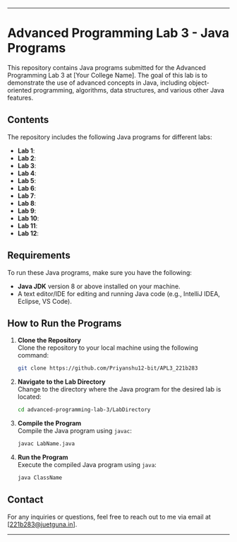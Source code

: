 

---

# Advanced Programming Lab 3 - Java Programs

This repository contains Java programs submitted for the Advanced Programming Lab 3 at [Your College Name]. The goal of this lab is to demonstrate the use of advanced concepts in Java, including object-oriented programming, algorithms, data structures, and various other Java features.

## Contents

The repository includes the following Java programs for different labs:

- **Lab 1**: 
- **Lab 2**: 
- **Lab 3**: 
- **Lab 4**:
- **Lab 5**:
- **Lab 6**:
- **Lab 7**:
- **Lab 8**:
- **Lab 9**:
- **Lab 10**:
- **Lab 11**:
- **Lab 12**:


## Requirements

To run these Java programs, make sure you have the following:

- **Java JDK** version 8 or above installed on your machine.
- A text editor/IDE for editing and running Java code (e.g., IntelliJ IDEA, Eclipse, VS Code).

## How to Run the Programs

1. **Clone the Repository**  
   Clone the repository to your local machine using the following command:
   ```bash
   git clone https://github.com/Priyanshu12-bit/APL3_221b283
   ```

2. **Navigate to the Lab Directory**  
   Change to the directory where the Java program for the desired lab is located:
   ```bash
   cd advanced-programming-lab-3/LabDirectory
   ```

3. **Compile the Program**  
   Compile the Java program using `javac`:
   ```bash
   javac LabName.java
   ```

4. **Run the Program**  
   Execute the compiled Java program using `java`:
   ```bash
   java ClassName
   ```

## Contact

For any inquiries or questions, feel free to reach out to me via email at [221b283@juetguna.in].

---

